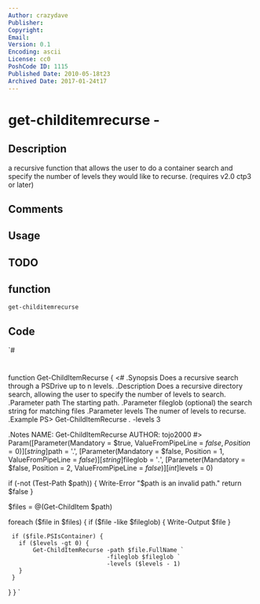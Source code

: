 ```yaml
---
Author: crazydave
Publisher: 
Copyright: 
Email: 
Version: 0.1
Encoding: ascii
License: cc0
PoshCode ID: 1115
Published Date: 2010-05-18t23
Archived Date: 2017-01-24t17
---
```


# get-childitemrecurse - 

## Description

a recursive function that allows the user to do a container search and specify the number of levels they would like to recurse.  (requires v2.0 ctp3 or later)

## Comments



## Usage



## TODO



## function

`get-childitemrecurse`

## Code

`#
 #
 function Get-ChildItemRecurse {
 <#
 .Synopsis
   Does a recursive search through a PSDrive up to n levels.
 .Description
   Does a recursive directory search, allowing the user to specify the number of
   levels to search.
 .Parameter path
   The starting path.
 .Parameter fileglob
   (optional) the search string for matching files
 .Parameter levels
   The numer of levels to recurse.
 .Example
   PS> Get-ChildItemRecurse *.* -levels 3
 
 .Notes
   NAME:      Get-ChildItemRecurse
   AUTHOR:    tojo2000
 #>
   Param([Parameter(Mandatory = $true,
                    ValueFromPipeLine = $false,
                    Position = 0)]
         [string]$path = '.',
         [Parameter(Mandatory = $false,
                    Position = 1,
                    ValueFromPipeLine = $false)]
         [string]$fileglob = '*.*',
         [Parameter(Mandatory = $false,
                    Position = 2,
                    ValueFromPipeLine = $false)]
         [int]$levels = 0)
 
   if (-not (Test-Path $path)) {
     Write-Error "$path is an invalid path."
     return $false
   }
 
   $files = @(Get-ChildItem $path)
 
   foreach ($file in $files) {
     if ($file -like $fileglob) {
       Write-Output $file
     }
 
     if ($file.PSIsContainer) {
       if ($levels -gt 0) {
           Get-ChildItemRecurse -path $file.FullName `
                                -fileglob $fileglob `
                                -levels ($levels - 1)
       }
     }
   }
 }
`

